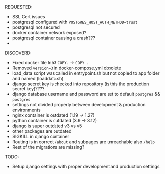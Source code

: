 REQUESTED:
* SSL Cert issues
* postgresql configured with `POSTGRES_HOST_AUTH_METHOD=trust`
* postgresql not secured
* docker container network exposed?
* postgresql container causing a crash???
* 

DISCOVERD:
* Fixed docker file ln53 `COPY.` -> `COPY .`
* Removed `version=3` in docker-compose.yml obsolete
* load_data script was called in entrypoint.sh but not copied to app folder and named (loaddata.sh)
* django secret key is checked into repository (is this the production secret key)????
* django database username and password are set to default `postgres` && `postgres`
* settings not divided properly between development & production environments
* nginx container is outdated (1.19 -> 1.27)
* python container is outdated (3.9 -> 3.12)
* django is super outdated v3 vs v5
* other packages are outdated
* SIGKILL in django container
* Routing is in correct `/about` and subpages are unreachable also `/help`
* Rest of the migrations are missing?


TODO:
* Setup django settings with proper development and production settings
